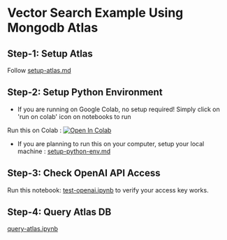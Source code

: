 # Vector Search Example Using Mongodb Atlas

## Step-1: Setup Atlas

Follow [setup-atlas.md](setup-atlas.md)

## Step-2: Setup Python Environment

* If you are running on Google Colab, no setup required!  Simply click on 'run on colab' icon on notebooks to run

Run this on Colab : 
[![Open In Colab](https://colab.research.google.com/assets/colab-badge.svg)](https://colab.research.google.com/github/sujee/mongodb-atlas-vector-search/)

* If you are planning to run this on your computer, setup your local machine : [setup-python-env.md](setup-python-env.md)

## Step-3: Check OpenAI API Access

Run this notebook: [test-openai.ipynb](test-openai.ipynb) to verify your access key works.

## Step-4: Query Atlas DB

[query-atlas.ipynb](query-atlas.ipynb)